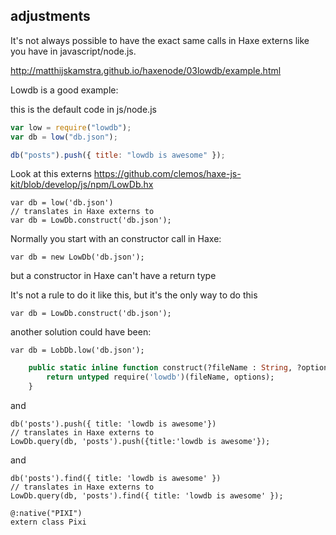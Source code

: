 ## adjustments

It's not always possible to have the exact same calls in Haxe externs like you have in javascript/node.js.

<http://matthijskamstra.github.io/haxenode/03lowdb/example.html>

Lowdb is a good example:

this is the default code in js/node.js

```js
var low = require("lowdb");
var db = low("db.json");

db("posts").push({ title: "lowdb is awesome" });
```

Look at this externs <https://github.com/clemos/haxe-js-kit/blob/develop/js/npm/LowDb.hx>

```
var db = low('db.json')
// translates in Haxe externs to
var db = LowDb.construct('db.json');
```

Normally you start with an constructor call in Haxe:

```
var db = new LowDb('db.json');
```

but a constructor in Haxe can't have a return type

It's not a rule to do it like this, but it's the only way to do this

```
var db = LowDb.construct('db.json');
```

another solution could have been:

```
var db = LobDb.low('db.json');
```

```haxe
	public static inline function construct(?fileName : String, ?options : {?autosave: Bool, ?async: Bool}) : LowDb {
		return untyped require('lowdb')(fileName, options);
	}
```

and

```
db('posts').push({ title: 'lowdb is awesome'})
// translates in Haxe externs to
LowDb.query(db, 'posts').push({title:'lowdb is awesome'});
```

and

```
db('posts').find({ title: 'lowdb is awesome' })
// translates in Haxe externs to
LowDb.query(db, 'posts').find({ title: 'lowdb is awesome' });
```

```
@:native("PIXI")
extern class Pixi
```
